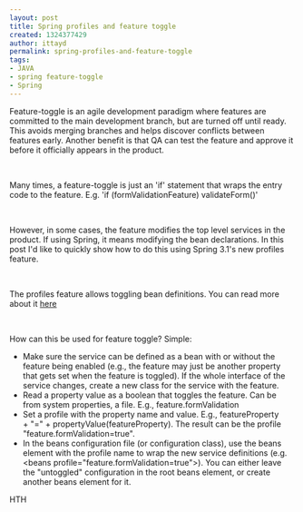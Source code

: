 ```yaml
---
layout: post
title: Spring profiles and feature toggle
created: 1324377429
author: ittayd
permalink: spring-profiles-and-feature-toggle
tags:
- JAVA
- spring feature-toggle
- Spring
---
```

<p>Feature-toggle is an agile development paradigm where features are committed to the main development branch, but are turned off until ready. This avoids merging branches and helps discover conflicts between features early. Another benefit is that QA can test the feature and approve it before it officially appears in the product.</p>
<p>&nbsp;</p>
<p>Many times, a feature-toggle is just an 'if' statement that wraps the entry code to the feature. E.g. 'if (formValidationFeature) validateForm()'</p>
<p>&nbsp;</p>
<p>However, in some cases, the feature modifies the top level services in the product. If using Spring, it means modifying the bean declarations. In this post I'd like to quickly show how to do this using Spring 3.1's new profiles feature.</p>
<p>&nbsp;</p>
<p>The profiles feature allows toggling bean definitions. You can read more about it <a href="http://blog.springsource.com/2011/02/11/spring-framework-3-1-m1-released/">here</a></p>
<p>&nbsp;</p>
<p>How can this be used for feature toggle?&nbsp;Simple:</p>
<ul>
    <li>Make sure the service can be defined as a bean with or without the feature being enabled (e.g., the feature may just be another property that gets set when the feature is toggled). If the whole interface of the service changes, create a new class for the service with the feature.</li>
    <li>Read a property value as a boolean that toggles the feature. Can be from system properties, a file. E.g., feature.formValidation</li>
    <li>Set a profile with the property name and value. E.g., featureProperty +&nbsp;&quot;=&quot; +&nbsp;propertyValue(featureProperty). The result can be the profile &quot;feature.formValidation=true&quot;.</li>
    <li>In the beans configuration file (or configuration class), use the beans element with the profile name to wrap the new service definitions (e.g. &lt;beans profile=&quot;feature.formValidation=true&quot;&gt;). You can either leave the &quot;untoggled&quot; configuration in the root beans element, or create another beans element for it.</li>
</ul>
<p>HTH</p>
